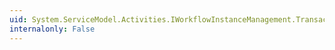 ```yaml
---
uid: System.ServiceModel.Activities.IWorkflowInstanceManagement.TransactedSuspend(System.Guid,System.String)
internalonly: False
---
```

